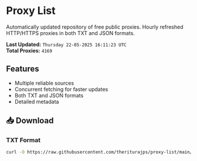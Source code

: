 # Proxy List

Automatically updated repository of free public proxies. Hourly refreshed HTTP/HTTPS proxies in both TXT and JSON formats.

**Last Updated:** `Thursday 22-05-2025 16:11:23 UTC`  
**Total Proxies:** `4169`

## Features
- Multiple reliable sources
- Concurrent fetching for faster updates
- Both TXT and JSON formats
- Detailed metadata

## 📥 Download

### TXT Format
```bash
curl -O https://raw.githubusercontent.com/theriturajps/proxy-list/main/proxies.txt